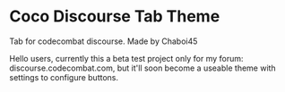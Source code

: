 # Coco Discourse Tab Theme
Tab for codecombat discourse. Made by Chaboi45

Hello users, currently this a beta test project only for my forum: discourse.codecombat.com, but it'll soon become a useable theme with settings to configure buttons.
